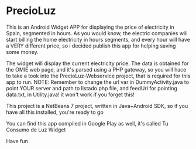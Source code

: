 PrecioLuz
=========

This is an Android Widget APP for displaying the price of electricity in Spain, segmented in hours. 
As you would know, the electric companies will start billing the home electricity in hours segments, and 
every hour will have a VERY different price, so i decided publish this app for helping saving some money.

The widget will display the current electricity price. The data is obtained for the OMIE web page, and it's
parsed using a PHP gateway, so you will hace to take a took into the PrecioLuz-Webservice project, that is required
for this app to run.
NOTE: Remember to change the url var in DummyActivity.java to point YOUR server and path to listado.php file, and
feedUrl for pointing data.txt, in Utility.java! it won't work if you forget this!

This project is a NetBeans 7 project, written in Java+Android SDK, so if you have all this installed, you're
ready to go



You can find this app compiled in Google Play as well, it's called Tu Consumo de Luz Widget

Have fun
